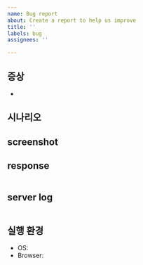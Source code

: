 ```yaml
---
name: Bug report
about: Create a report to help us improve
title: ''
labels: bug
assignees: ''

---
```


## 증상
* 

## 시나리오

## screenshot

## response
```json
```

## server log
```
```

## 실행 환경
 - OS: 
 - Browser:
